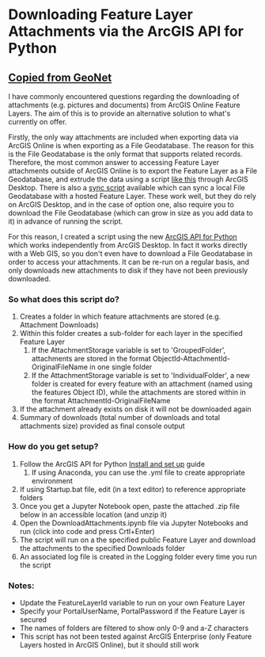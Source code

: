 # Downloading Feature Layer Attachments via the ArcGIS API for Python
## [Copied from GeoNet](https://geonet.esri.com/docs/DOC-10441-downloading-feature-layer-attachments)

I have commonly encountered questions regarding the downloading of attachments (e.g. pictures and documents) from ArcGIS Online Feature Layers. The aim of this is to provide an alternative solution to what's currently on offer.
 
Firstly, the only way attachments are included when exporting data via ArcGIS Online is when exporting as a File Geodatabase. The reason for this is the File Geodatabase is the only format that supports related records. Therefore, the most common answer to accessing Feature Layer attachments outside of ArcGIS Online is to export the Feature Layer as a File Geodatabase, and extrude the data using a script [like this](https://support.esri.com/en/technical-article/000011912) through ArcGIS Desktop. There is also a [sync script](https://gist.github.com/oevans/6992139) available which can sync a local File Geodatabase with a hosted Feature Layer. These work well, but they do rely on ArcGIS Desktop, and in the case of option one, also require you to download the File Geodatabase (which can grow in size as you add data to it) in advance of running the script.
 
For this reason, I created a script using the new [ArcGIS API for Python](https://developers.arcgis.com/python/) which works independently from ArcGIS Desktop. In fact it works directly with a Web GIS, so you don't even have to download a File Geodatabase in order to access your attachments. It can be re-run on a regular basis, and only downloads new attachments to disk if they have not been previously downloaded.

### So what does this script do?

1. Creates a folder in which feature attachments are stored (e.g. Attachment Downloads)
1. Within this folder creates a sub-folder for each layer in the specified Feature Layer
	1. If the AttachmentStorage variable is set to 'GroupedFolder', attachments are stored in the format ObjectId-AttachmentId-OriginalFileName in one single folder
	1. If the AttachmentStorage variable is set to 'IndividualFolder', a new folder is created for every feature with an attachment (named using the features Object ID), while the attachments are stored within in the format AttachmentId-OriginalFileName
1. If the attachment already exists on disk it will not be downloaded again
1. Summary of downloads (total number of downloads and total attachments size) provided as final console output

### How do you get setup?

1. Follow the ArcGIS API for Python [Install and set up](https://developers.arcgis.com/python/guide/install-and-set-up/) guide
	1. If using Anaconda, you can use the .yml file to create appropriate environment
1. If using Startup.bat file, edit (in a text editor) to reference appropriate folders
1. Once you get a Jupyter Notebook open, paste the attached .zip file below in an accessible location (and unzip it)
1. Open the DownloadAttachments.ipynb file via Jupyter Notebooks and run (click into code and press Crtl+Enter)
1. The script will run on a the specified public Feature Layer and download the attachments to the specified Downloads folder
1. An associated log file is created in the Logging folder every time you run the script

### Notes:

* Update the FeatureLayerId variable to run on your own Feature Layer
* Specify your PortalUserName, PortalPassword if the Feature Layer is secured
* The names of folders are filtered to show only 0-9 and a-Z characters
* This script has not been tested against ArcGIS Enterprise (only Feature Layers hosted in ArcGIS Online), but it should still work
